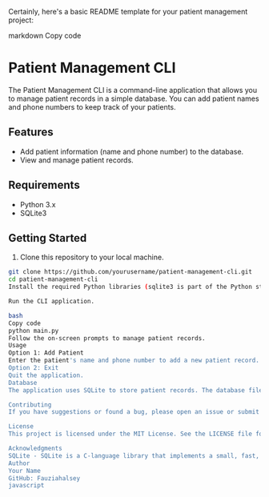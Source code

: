 Certainly, here's a basic README template for your patient management project:

markdown
Copy code
# Patient Management CLI

The Patient Management CLI is a command-line application that allows you to manage patient records in a simple database. You can add patient names and phone numbers to keep track of your patients.

## Features

- Add patient information (name and phone number) to the database.
- View and manage patient records.

## Requirements

- Python 3.x
- SQLite3

## Getting Started

1. Clone this repository to your local machine.

```bash
git clone https://github.com/yourusername/patient-management-cli.git
cd patient-management-cli
Install the required Python libraries (sqlite3 is part of the Python standard library, so no additional installation is needed).

Run the CLI application.

bash
Copy code
python main.py
Follow the on-screen prompts to manage patient records.
Usage
Option 1: Add Patient
Enter the patient's name and phone number to add a new patient record.
Option 2: Exit
Quit the application.
Database
The application uses SQLite to store patient records. The database file is clinic.db.

Contributing
If you have suggestions or found a bug, please open an issue or submit a pull request.

License
This project is licensed under the MIT License. See the LICENSE file for details.

Acknowledgments
SQLite - SQLite is a C-language library that implements a small, fast, self-contained, high-reliability, full-featured, SQL database engine.
Author
Your Name
GitHub: Fauziahalsey
javascript

